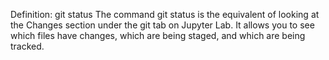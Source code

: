 Definition: git status
The command git status is the equivalent of looking at the Changes section under the git tab on Jupyter Lab. It allows you to see which files have changes, which are being staged, and which are being tracked. 